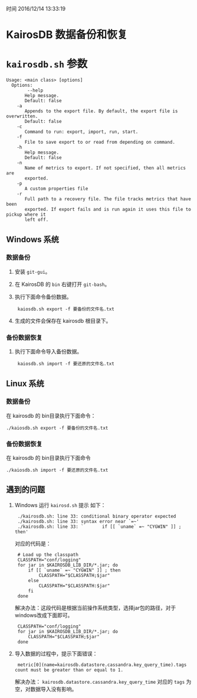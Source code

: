 时间   2016/12/14 13:33:19 

# KairosDB 数据备份和恢复
 
# `kairosdb.sh` 参数
    Usage: <main class> [options]
      Options:
            --help
           Help message.
           Default: false
        -a
           Appends to the export file. By default, the export file is overwritten.
           Default: false
        -c
           Command to run: export, import, run, start.
        -f
           File to save export to or read from depending on command.
        -h
           Help message.
           Default: false
        -n
           Name of metrics to export. If not specified, then all metrics are
           exported.
        -p
           A custom properties file
        -r
           Full path to a recovery file. The file tracks metrics that have been
           exported. If export fails and is run again it uses this file to pickup where it
           left off.


## Windows 系统

### 数据备份
1. 安装 `git-gui`。
2. 在 KairosDB 的 `bin` 右键打开 `git-bash`。
3. 执行下面命令备份数据。

        kaiosdb.sh export -f 要备份的文件名.txt
4. 生成的文件会保存在 kairosdb 根目录下。
### 备份数据恢复

1. 执行下面命令导入备份数据。

        kaiosdb.sh import -f 要还原的文件名.txt


## Linux 系统

### 数据备份
在 kairosdb 的 bin目录执行下面命令：  

    ./kaiosdb.sh export -f 要备份的文件名.txt

### 备份数据恢复
在 kairosdb 的 bin目录执行下面命令

    ./kaiosdb.sh import -f 要还原的文件名.txt

## 遇到的问题
1. Windows 运行 `kairosd.sh` 提示 如下：

        ./kairosdb.sh: line 33: conditional binary operator expected
        ./kairosdb.sh: line 33: syntax error near `=~'
        ./kairosdb.sh: line 33: `       if [[ `uname` =~ "CYGWIN" ]] ; then'

    对应的代码是：

        # Load up the classpath
        CLASSPATH="conf/logging"
        for jar in $KAIROSDB_LIB_DIR/*.jar; do
        	if [[ `uname` =~ "CYGWIN" ]] ; then
        		CLASSPATH="$CLASSPATH;$jar"
        	else 
        		CLASSPATH="$CLASSPATH:$jar"
        	fi
        done
    解决办法：这段代码是根据当前操作系统类型，选择jar包的路径，对于windows改成下面即可。  

        CLASSPATH="conf/logging"
        for jar in $KAIROSDB_LIB_DIR/*.jar; do
        	CLASSPATH="$CLASSPATH;$jar"
        done

2. 导入数据的过程中，提示下面错误：

        metric[0](name=kairosdb.datastore.cassandra.key_query_time).tags count must be greater than or equal to 1.
    解决办法： `kairosdb.datastore.cassandra.key_query_time` 对应的 `tags` 为空，对数据导入没有影响。 